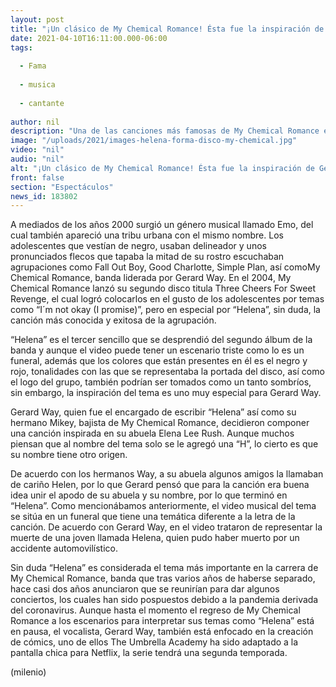 ```yaml
---
layout: post
title: "¡Un clásico de My Chemical Romance! Ésta fue la inspiración de Gerard Way para escribir 'Helena'"
date: 2021-04-10T16:11:00.000-06:00
tags:
  
  - Fama
  
  - musica
  
  - cantante
  
author: nil
description: "Una de las canciones más famosas de My Chemical Romance es Helena, escrita por Gerard Way, Te contamos la inspiración detrás del tema. "
image: "/uploads/2021/images-helena-forma-disco-my-chemical.jpg"
video: "nil"
audio: "nil"
alt: "¡Un clásico de My Chemical Romance! Ésta fue la inspiración de Gerard Way para escribir 'Helena'"
front: false
section: "Espectáculos"
news_id: 183802
---
```


A mediados de los años 2000 surgió un género musical llamado Emo, del cual también apareció una tribu urbana con el mismo nombre. Los adolescentes que vestían de negro, usaban delineador y unos pronunciados flecos que tapaba la mitad de su rostro escuchaban agrupaciones como Fall Out Boy, Good Charlotte, Simple Plan, así comoMy Chemical Romance, banda liderada por Gerard Way. En el 2004, My Chemical Romance lanzó su segundo disco titula Three Cheers For Sweet Revenge, el cual logró colocarlos en el gusto de los adolescentes por temas como “I´m not okay (I promise)”, pero en especial por “Helena”, sin duda, la canción más conocida y exitosa de la agrupación. 

“Helena” es el tercer sencillo que se desprendió del segundo álbum de la banda y aunque el video puede tener un escenario triste como lo es un funeral, además que los colores que están presentes en él es el negro y rojo, tonalidades con las que se representaba la portada del disco, así como el logo del grupo, también podrían ser tomados como un tanto sombríos, sin embargo, la inspiración del tema es uno muy especial para Gerard Way. 

Gerard Way, quien fue el encargado de escribir “Helena” así como su hermano Mikey, bajista de My Chemical Romance, decidieron componer una canción inspirada en su abuela Elena Lee Rush. Aunque muchos piensan que al nombre del tema solo se le agregó una “H”, lo cierto es que su nombre tiene otro origen. 

De acuerdo con los hermanos Way, a su abuela algunos amigos la llamaban de cariño Helen, por lo que Gerard pensó que para la canción era buena idea unir el apodo de su abuela y su nombre, por lo que terminó en “Helena”. Como mencionábamos anteriormente, el video musical del tema se sitúa en un funeral que tiene una temática diferente a la letra de la canción. De acuerdo con Gerard Way, en el video trataron de representar la muerte de una joven llamada Helena, quien pudo haber muerto por un accidente automovilístico. 

Sin duda “Helena” es considerada el tema más importante en la carrera de My Chemical Romance, banda que tras varios años de haberse separado, hace casi dos años anunciaron que se reunirían para dar algunos conciertos, los cuales han sido pospuestos debido a la pandemia derivada del coronavirus. Aunque hasta el momento el regreso de My Chemical Romance a los escenarios para interpretar sus temas como “Helena” está en pausa, el vocalista, Gerard Way, también está enfocado en la creación de cómics, uno de ellos The Umbrella Academy ha sido adaptado a la pantalla chica para Netflix, la serie tendrá una segunda temporada.

(milenio)